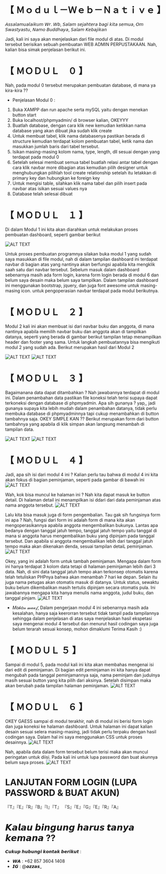 # 【 Ｍｏｄｕｌ－Ｗｅｂ－Ｎａｔｉｖｅ 】
𝘈𝘴𝘴𝘢𝘭𝘢𝘮𝘶𝘢𝘭𝘢𝘪𝘬𝘶𝘮 𝘞𝘳. 𝘞𝘣,
𝘚𝘢𝘭𝘢𝘮 𝘴𝘦𝘫𝘢𝘩𝘵𝘦𝘳𝘢 𝘣𝘢𝘨𝘪 𝘬𝘪𝘵𝘢 𝘴𝘦𝘮𝘶𝘢,
𝘖𝘮 𝘚𝘸𝘢𝘴𝘵𝘺𝘢𝘴𝘵𝘶,
𝘕𝘢𝘮𝘰 𝘉𝘶𝘥𝘥𝘩𝘢𝘺𝘢,
𝘚𝘢𝘭𝘢𝘮 𝘒𝘦𝘣𝘢𝘫𝘪𝘬𝘢𝘯

Jadi, kali ini saya akan menjelaskan dari file modul di atas.
Di modul tersebut berisikan sebuah pembuatan WEB ADMIN PERPUSTAKAAN. Nah, kalian bisa simak penjelasan berikut ini.

# 【 ＭＯＤＵＬ　０ 】
Nah, pada modul 0 tersebut merupakan pembuatan database, di mana ya kira-kira ??
- Penjelasan Modul 0 :
1. Buka XAMPP dan run apache serta mySQL yaitu dengan menekan button start
2. Buka localhost/phpmyadmin/ di browser kalian, OKEYYY
3. Buatlah database, dengan cara klik new kemudian ketikkan nama database yang akan dibuat jika sudah klik create
4. Untuk membuat tabel, klik nama databasenya pastikan berada di structure kemudian terdapat kolom pembuatan tabel, ketik nama dan masukkan jumlah baris dari tabel tersebut.
5. Isikan masing-masing kolom nama, type, length, dll sesuai dengan yang terdapat pada modul 0
6. Setelah selesai membuat semua tabel buatlah relasi antar tabel dengan cara klik navbar more dibagian atas kemudian pilih designer untuk menghubungkan pilihlah tool create relationship setelah itu letakkan di primary key dan hubungkan ke foreign key
7. Untuk mengisi table, silahkan klik nama tabel dan pilih insert pada navbar atas isikan sesuai values nya
8. Database telah selesai dibuat

# 【 ＭＯＤＵＬ　１ 】
Di dalam Modul 1 ini  kita akan diarahkan untuk melakukan proses pembuatan dashboard, seperti gambar berikut

![ALT TEXT](https://github.com/memorezasabana/Modul-Web-Native/blob/master/SS%20SIPERPUS/1.PNG)

Untuk proses pembuatan programnya silakan buka modul 1 yang sudah saya masukkan di file modul, nah di dalam tampilan dashboard ini terdapat navbar di bagian atas yang nantinya akan berfungsi apabila kita mengklik saah satu dari navbar tersebut. Sebelum masuk dalam dashboard sebenarnya masih ada form login, karena form login berada di modul 6 dan belum saya desain maka belum saya tampilkan. Dalam tampilan dashboard ini menggunakan bootstrap, jquery, dan juga font awesome untuk masing-masing icon. untuk pengoperasian navbar terdapat pada modul berikutnya.

# 【 ＭＯＤＵＬ　２ 】
Modul 2 kali ini akan membuat isi dari navbar buku dan anggota, di mana nantinya apabila memilih navbar buku dan anggota akan di tampilkan datanya, seperti yang berada di gambar berikut tampilan tetap menampilkan header dan footer yang sama. Untuk langkah pembuatannya bisa mengikuti modul 2 yang sudah ada. Berikut merupakan hasil dari Modul 2

![ALT TEXT](https://github.com/memorezasabana/Modul-Web-Native/blob/master/SS%20SIPERPUS/2.PNG)
![ALT TEXT](https://github.com/memorezasabana/Modul-Web-Native/blob/master/SS%20SIPERPUS/4.PNG)

# 【 ＭＯＤＵＬ　３ 】
Bagaimanana data dapat ditambahkan ? Nah jawabannya terdapat di modul ini. Dalam penambahan data pastikan file koneksi telah terisi supaya dapat terkoneksi dengan database di phpmyadmin. Apa sih gunanya ? yap,, jadi gunanya supaya kita lebih mudah dalam penambahan datanya, tidak perlu membuka database di phpmyadminnya tapi cukup menambahkan di button tambahnya saja. OKEY SIMPLE KAN ?? Berikut merupakan form dari button tambahnya yang apabila di klik simpan akan langsung menambah di tampilan data.

![ALT TEXT](https://github.com/memorezasabana/Modul-Web-Native/blob/master/SS%20SIPERPUS/3.PNG)
![ALT TEXT](https://github.com/memorezasabana/Modul-Web-Native/blob/master/SS%20SIPERPUS/5.PNG)

# 【 ＭＯＤＵＬ　４ 】
Jadi, apa sih isi dari modul 4 ini ?
Kalian perlu tau bahwa di modul 4 ini kita akan fokus di bagian peminjaman, seperti pada gambar di bawah ini
![ALT TEXT](https://github.com/memorezasabana/Modul-Web-Native/blob/master/SS%20SIPERPUS/6.PNG)

Wah, kok bisa muncul ke halaman ini ? Nah kita dapat masuk ke button detail. Di halaman detail ini menampilkan isi ddari dari data peminjaman atas nama anggota tersebut. 
![ALT TEXT](https://github.com/memorezasabana/Modul-Web-Native/blob/master/SS%20SIPERPUS/7.PNG)

Lalu kita bisa masuk juga di form pengembalian. Tau gak sih fungsinya form ini apa ? Nah, fungsi dari form ini adalah form di mana kita akan mengoperasikannya apabila anggota mengembalikan bukunya. Lantas apa bedanya dengan tanggal jatuh tempo, tanggal jatuh tempo yaitu tanggal di mana si anggota harus mengembalikan buku yang dipinjam pada tanggal tersebut. Dan apabila si anggota mengembalikan lebih dari tanggal jatuh tempo maka akan dikenakan denda, sesuai tampilan detaiL peminjaman.
![ALT TEXT](https://github.com/memorezasabana/Modul-Web-Native/blob/master/SS%20SIPERPUS/9.PNG)

Okey, yang ini adalah form untuk tambah peminjaman. Mengapa dalam form ini hanya terdapat 3 kolom data tetapi di halaman peminjaman lebih dari 3 data. Nah, di sini data tanggal jatuh tempo akan terkonsep otomatis karena telah tetuliskan PHPnya bahwa akan menambah 7 hari ke depan. Selain itu juga nama petugas akan otomatis masuk di datanya. Untuk status, sewaktu buku belum dikembalikan masih tertulis dipinjam secara otomatis pula. Ini jawabannya mengapa kita hanya menulis nama anggota, judul buku, dan tanggal pinjam.
![ALT TEXT](https://github.com/memorezasabana/Modul-Web-Native/blob/master/SS%20SIPERPUS/10.PNG)

- 𝑀𝑜𝒽𝑜𝓃 𝓂𝒶𝒶𝒻,
Dalam pengerjaan modul 4 ini sebenarnya masih ada kesalahan, hanya saja keerorran tersebut tidak tampil pada tampilannya sehingga dalam penjelasan di atas saya menjelaskan hasil ekspetasi saya mengenai modul 4 tersebut dan menurut hasil codingan saya juga belum terarah sesuai konsep, mohon dimaklumi Terima Kasih :)

# 【 ＭＯＤＵＬ ５ 】
Sampai di modul 5, pada modul kali ini kita akan membahas mengenai isi dari edit di peminjaman. Di bagian edit peminjaman ini kita hanya dapat mengubah pada tanggal peminjamannya saja, nama peminjam dan judulnya masih sesuai button yang kita pilih dari aksinya. Setelah disimpan maka akan berubah pada tampilan halaman peminjaman.
![ALT TEXT](https://github.com/memorezasabana/Modul-Web-Native/blob/master/SS%20SIPERPUS/8.PNG)

# 【 ＭＯＤＵＬ　６ 】
OKEY GAESS sampai di modul terakhir, nah di modul ini berisi form login dan juga koneksi ke halaman dashboard. Untuk halaman ini dapat kalian desain sesuai selera masing-masing, jadi tidak perlu terpaku dengan hasil codingan saya. Dalam hal ini saya menggunakan CSS untuk proses desainnya.
![ALT TEXT](https://github.com/memorezasabana/Modul-Web-Native/blob/master/SS%20SIPERPUS/11.PNG)

Nah, apabila data dalam form tersebut belum terisi maka akan muncul peringatan untuk diisi. Pada kali ini untuk lupa password dan buat akunnya belum saya proses.
![ALT TEXT](https://github.com/memorezasabana/Modul-Web-Native/blob/master/SS%20SIPERPUS/12.PNG)

# LANJUTAN FORM LOGIN (LUPA PASSWORD & BUAT AKUN)
『T』『E』『R』『B』『I』『T』   『S』『E』『G』『E』『R』『A』

# 𝙆𝙖𝙡𝙖𝙪 𝙗𝙞𝙣𝙜𝙪𝙣𝙜 𝙝𝙖𝙧𝙪𝙨 𝙩𝙖𝙣𝙮𝙖 𝙠𝙚𝙢𝙖𝙣𝙖 ??
𝘾𝙪𝙠𝙪𝙥 𝙝𝙪𝙗𝙪𝙣𝙜𝙞 𝙠𝙤𝙣𝙩𝙖𝙠 𝙗𝙚𝙧𝙞𝙠𝙪𝙩 :
- 𝙒𝘼 : +62 857 3604 1408
- 𝙄𝙂 : @𝙤𝙯𝙯𝙖𝙨_
